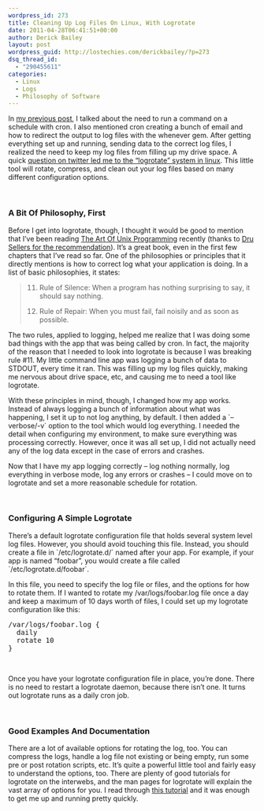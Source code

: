 ```yaml
---
wordpress_id: 273
title: Cleaning Up Log Files On Linux, With Logrotate
date: 2011-04-28T06:41:51+00:00
author: Derick Bailey
layout: post
wordpress_guid: http://lostechies.com/derickbailey/?p=273
dsq_thread_id:
  - "290455611"
categories:
  - Linux
  - Logs
  - Philosophy of Software
---
```

In [my previous post](http://lostechies.com/derickbailey/2011/04/27/the-whenever-gem-making-cron-easy/), I talked about the need to run a command on a schedule with cron. I also mentioned cron creating a bunch of email and how to redirect the output to log files with the whenever gem. After getting everything set up and running, sending data to the correct log files, I realized the need to keep my log files from filling up my drive space. A quick [question on twitter led me to the &#8220;logrotate&#8221; system in linux](https://twitter.com/#!/bphogan/status/62966908881862656). This little tool will rotate, compress, and clean out your log files based on many different configuration options.

 

### A Bit Of Philosophy, First

Before I get into logrotate, though, I thought it would be good to mention that I&#8217;ve been reading [The Art Of Unix Programming](http://www.amazon.com/Art-UNIX-Programming-ebook/dp/B003U2T5BA/) recently (thanks to [Dru Sellers for the recommendation](https://twitter.com/#!/drusellers/status/60368374101839873)). It&#8217;s a great book, even in the first few chapters that I&#8217;ve read so far. One of the philosophies or principles that it directly mentions is how to correct log what your application is doing. In a list of basic philosophies, it states:

> 11. Rule of Silence: When a program has nothing surprising to say, it should say nothing.
> 
> 12. Rule of Repair: When you must fail, fail noisily and as soon as possible.

The two rules, applied to logging, helped me realize that I was doing some bad things with the app that was being called by cron. In fact, the majority of the reason that I needed to look into logrotate is because I was breaking rule #11. My little command line app was logging a bunch of data to STDOUT, every time it ran. This was filling up my log files quickly, making me nervous about drive space, etc, and causing me to need a tool like logrotate.

With these principles in mind, though, I changed how my app works. Instead of always logging a bunch of information about what was happening, I set it up to not log anything, by default. I then added a \`&#8211;verbose/-v\` option to the tool which would log everything. I needed the detail when configuring my environment, to make sure everything was processing correctly. However, once it was all set up, I did not actually need any of the log data except in the case of errors and crashes.

Now that I have my app logging correctly &#8211; log nothing normally, log everything in verbose mode, log any errors or crashes &#8211; I could move on to logrotate and set a more reasonable schedule for rotation.

 

### Configuring A Simple Logrotate

There&#8217;s a default logrotate configuration file that holds several system level log files. However, you should avoid touching this file. Instead, you should create a file in \`/etc/logrotate.d/\` named after your app. For example, if your app is named &#8220;foobar&#8221;, you would create a file called \`/etc/logrotate.d/foobar\`.

In this file, you need to specify the log file or files, and the options for how to rotate them. If I wanted to rotate my /var/logs/foobar.log file once a day and keep a maximum of 10 days worth of files, I could set up my logrotate configuration like this:

<pre>/var/logs/foobar.log {<br />  daily<br />  rotate 10<br />} </pre>

 

Once you have your logrotate configuration file in place, you&#8217;re done. There is no need to restart a logrotate daemon, because there isn&#8217;t one. It turns out logrotate runs as a daily cron job.

 

### Good Examples And Documentation

There are a lot of available options for rotating the log, too. You can compress the logs, handle a log file not existing or being empty, run some pre or post rotation scripts, etc. It&#8217;s quite a powerful little tool and fairly easy to understand the options, too. There are plenty of good tutorials for logrotate on the interwebs, and the man pages for logrotate will explain the vast array of options for you. I read through [this tutorial](http://linuxers.org/howto/howto-use-logrotate-manage-log-files) and it was enough to get me up and running pretty quickly.

 

 
